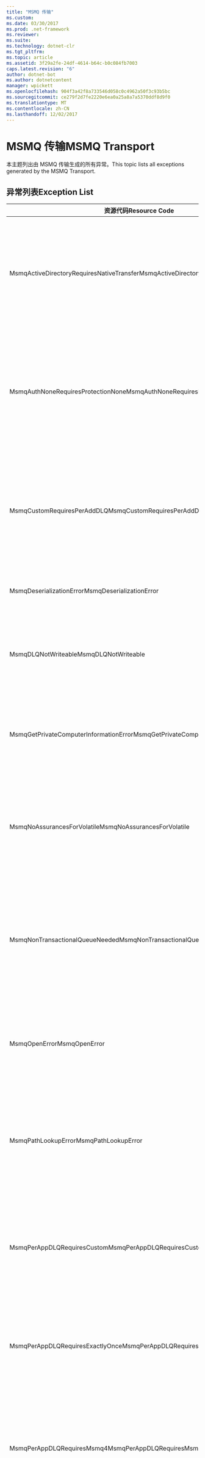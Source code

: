 ```yaml
---
title: "MSMQ 传输"
ms.custom: 
ms.date: 03/30/2017
ms.prod: .net-framework
ms.reviewer: 
ms.suite: 
ms.technology: dotnet-clr
ms.tgt_pltfrm: 
ms.topic: article
ms.assetid: 3f29a2fe-24df-4614-b64c-b0c084fb7003
caps.latest.revision: "6"
author: dotnet-bot
ms.author: dotnetcontent
manager: wpickett
ms.openlocfilehash: 904f3a42f8a733546d058c0c4962a50f3c93b5bc
ms.sourcegitcommit: ce279f2d7fe2220e6ea0a25a8a7a5370ddf8d9f0
ms.translationtype: MT
ms.contentlocale: zh-CN
ms.lasthandoff: 12/02/2017
---
```

# <a name="msmq-transport"></a><span data-ttu-id="ca413-102">MSMQ 传输</span><span class="sxs-lookup"><span data-stu-id="ca413-102">MSMQ Transport</span></span>
<span data-ttu-id="ca413-103">本主题列出由 MSMQ 传输生成的所有异常。</span><span class="sxs-lookup"><span data-stu-id="ca413-103">This topic lists all exceptions generated by the MSMQ Transport.</span></span>  
  
## <a name="exception-list"></a><span data-ttu-id="ca413-104">异常列表</span><span class="sxs-lookup"><span data-stu-id="ca413-104">Exception List</span></span>  
  
|<span data-ttu-id="ca413-105">资源代码</span><span class="sxs-lookup"><span data-stu-id="ca413-105">Resource Code</span></span>|<span data-ttu-id="ca413-106">资源字符串</span><span class="sxs-lookup"><span data-stu-id="ca413-106">Resource String</span></span>|  
|-------------------|---------------------|  
|<span data-ttu-id="ca413-107">MsmqActiveDirectoryRequiresNativeTransfer</span><span class="sxs-lookup"><span data-stu-id="ca413-107">MsmqActiveDirectoryRequiresNativeTransfer</span></span>|<span data-ttu-id="ca413-108">消息的绑定验证失败。</span><span class="sxs-lookup"><span data-stu-id="ca413-108">The binding validation for the message failed.</span></span> <span data-ttu-id="ca413-109">客户端无法发送消息。</span><span class="sxs-lookup"><span data-stu-id="ca413-109">The client cannot send messages.</span></span> <span data-ttu-id="ca413-110">绑定属性中的冲突导致此错误。</span><span class="sxs-lookup"><span data-stu-id="ca413-110">A conflict in the binding properties caused this failure.</span></span> <span data-ttu-id="ca413-111">UseActiveDirectory 被设置为 true，而 QueueTransferProtocol 被设置为 Native。</span><span class="sxs-lookup"><span data-stu-id="ca413-111">The UseActiveDirectory is set to true and QueueTransferProtocol is set to Native.</span></span> <span data-ttu-id="ca413-112">若要解决该冲突，请更正这两个属性中的一个。</span><span class="sxs-lookup"><span data-stu-id="ca413-112">To resolve the conflict, correct one of the properties.</span></span>|  
|<span data-ttu-id="ca413-113">MsmqAuthNoneRequiresProtectionNone</span><span class="sxs-lookup"><span data-stu-id="ca413-113">MsmqAuthNoneRequiresProtectionNone</span></span>|<span data-ttu-id="ca413-114">服务的绑定验证失败。</span><span class="sxs-lookup"><span data-stu-id="ca413-114">The binding validation for the service failed.</span></span> <span data-ttu-id="ca413-115">无法启动服务终结点或客户端。</span><span class="sxs-lookup"><span data-stu-id="ca413-115">The service endpoint or the client cannot be started.</span></span> <span data-ttu-id="ca413-116">绑定属性中的冲突导致此错误。</span><span class="sxs-lookup"><span data-stu-id="ca413-116">A conflict in the binding properties caused this failure.</span></span> <span data-ttu-id="ca413-117">MsmqAuthenticationMode 被设置为 None，而 MsmqProtectionLevel 未被设置为 None。</span><span class="sxs-lookup"><span data-stu-id="ca413-117">The MsmqAuthenticationMode is set to None and MsmqProtectionLevel is not set to None.</span></span> <span data-ttu-id="ca413-118">若要解决该冲突，请更正这两个属性中的一个。</span><span class="sxs-lookup"><span data-stu-id="ca413-118">To resolve to conflict, correct one of the properties.</span></span>|  
|<span data-ttu-id="ca413-119">MsmqCustomRequiresPerAddDLQ</span><span class="sxs-lookup"><span data-stu-id="ca413-119">MsmqCustomRequiresPerAddDLQ</span></span>|<span data-ttu-id="ca413-120">消息的绑定验证失败。</span><span class="sxs-lookup"><span data-stu-id="ca413-120">The binding validation for the message failed.</span></span> <span data-ttu-id="ca413-121">客户端无法发送消息。</span><span class="sxs-lookup"><span data-stu-id="ca413-121">The client cannot send the message.</span></span> <span data-ttu-id="ca413-122">DeadLetterQueue 设置为 Custom，但没有指定 CustomDeadLetterQueue。</span><span class="sxs-lookup"><span data-stu-id="ca413-122">The DeadLetterQueue is set to Custom, but the CustomDeadLetterQueue is not specified.</span></span> <span data-ttu-id="ca413-123">在 CustomDeadLetterQueue 属性中指定每个应用程序的死信队列的 URI。</span><span class="sxs-lookup"><span data-stu-id="ca413-123">Specify the URI of the dead letter queue for each application in the CustomDeadLetterQueue property.</span></span>|  
|<span data-ttu-id="ca413-124">MsmqDeserializationError</span><span class="sxs-lookup"><span data-stu-id="ca413-124">MsmqDeserializationError</span></span>|<span data-ttu-id="ca413-125">反序列化 XML 消息时遇到错误。</span><span class="sxs-lookup"><span data-stu-id="ca413-125">An error was encountered while deserializing the XML message.</span></span> <span data-ttu-id="ca413-126">无法接收该消息，该消息被丢弃。</span><span class="sxs-lookup"><span data-stu-id="ca413-126">The message cannot be received and is dropped.</span></span>|  
|<span data-ttu-id="ca413-127">MsmqDLQNotWriteable</span><span class="sxs-lookup"><span data-stu-id="ca413-127">MsmqDLQNotWriteable</span></span>|<span data-ttu-id="ca413-128">客户端的绑定验证失败。</span><span class="sxs-lookup"><span data-stu-id="ca413-128">The binding validation for the client failed.</span></span> <span data-ttu-id="ca413-129">客户端无法发送消息。</span><span class="sxs-lookup"><span data-stu-id="ca413-129">The client cannot send a message.</span></span> <span data-ttu-id="ca413-130">指定的死信队列不存在或无法写入。</span><span class="sxs-lookup"><span data-stu-id="ca413-130">The specified dead-letter queue does not exist or cannot be written.</span></span> <span data-ttu-id="ca413-131">确保该队列存在并具有正确的写入权限。</span><span class="sxs-lookup"><span data-stu-id="ca413-131">Ensure the queue exists with the proper authorization to write to it.</span></span>|  
|<span data-ttu-id="ca413-132">MsmqGetPrivateComputerInformationError</span><span class="sxs-lookup"><span data-stu-id="ca413-132">MsmqGetPrivateComputerInformationError</span></span>|<span data-ttu-id="ca413-133">版本检查失败，产生指定错误。</span><span class="sxs-lookup"><span data-stu-id="ca413-133">The version check failed with the specified error.</span></span> <span data-ttu-id="ca413-134">无法检测到 MSMQ 的版本。该队列通道上的所有操作都将失败。</span><span class="sxs-lookup"><span data-stu-id="ca413-134">The version of MSMQ cannot be detected All operations that are on the queued channel will fail.</span></span> <span data-ttu-id="ca413-135">确保已安装 MSMQ 且 MSMQ 可用。</span><span class="sxs-lookup"><span data-stu-id="ca413-135">Ensure that MSMQ is installed and is available.</span></span>|  
|<span data-ttu-id="ca413-136">MsmqNoAssurancesForVolatile</span><span class="sxs-lookup"><span data-stu-id="ca413-136">MsmqNoAssurancesForVolatile</span></span>|<span data-ttu-id="ca413-137">服务的绑定验证失败。</span><span class="sxs-lookup"><span data-stu-id="ca413-137">The binding validation for the service failed.</span></span> <span data-ttu-id="ca413-138">无法启动服务终结点或客户端。</span><span class="sxs-lookup"><span data-stu-id="ca413-138">The service endpoint or the client cannot be started.</span></span> <span data-ttu-id="ca413-139">ExactlyOnce 属性被设置为 true，而 Durable 属性被设置为 false。</span><span class="sxs-lookup"><span data-stu-id="ca413-139">The ExactlyOnce property is set to true and the Durable property is set to false.</span></span> <span data-ttu-id="ca413-140">不支持此设置。</span><span class="sxs-lookup"><span data-stu-id="ca413-140">This is not supported.</span></span> <span data-ttu-id="ca413-141">若要解决该冲突，请更正这两个属性中的一个。</span><span class="sxs-lookup"><span data-stu-id="ca413-141">To resolve the conflict, correct one of these properties.</span></span>|  
|<span data-ttu-id="ca413-142">MsmqNonTransactionalQueueNeeded</span><span class="sxs-lookup"><span data-stu-id="ca413-142">MsmqNonTransactionalQueueNeeded</span></span>|<span data-ttu-id="ca413-143">检测到绑定与 MSMQ 队列配置不匹配。</span><span class="sxs-lookup"><span data-stu-id="ca413-143">A mismatch between the binding and MSMQ queue configuration was detected.</span></span> <span data-ttu-id="ca413-144">无法启动服务终结点。</span><span class="sxs-lookup"><span data-stu-id="ca413-144">The service endpoint cannot be started.</span></span> <span data-ttu-id="ca413-145">ExactlyOnce 属性被设置为 false，而从中读取消息的队列是事务性队列。</span><span class="sxs-lookup"><span data-stu-id="ca413-145">The ExactlyOnce property is set to false and the queue to read messages from is a transactional queue.</span></span> <span data-ttu-id="ca413-146">通过将 ExactlyOnce 属性设置为 true 或者创建非事务性绑定可以更正该错误。</span><span class="sxs-lookup"><span data-stu-id="ca413-146">Correct the error by setting the ExactlyOnce property to true or create a non-transactional binding.</span></span>|  
|<span data-ttu-id="ca413-147">MsmqOpenError</span><span class="sxs-lookup"><span data-stu-id="ca413-147">MsmqOpenError</span></span>|<span data-ttu-id="ca413-148">打开指定队列时遇到错误。</span><span class="sxs-lookup"><span data-stu-id="ca413-148">An error occurred while opening the specified queue.</span></span> <span data-ttu-id="ca413-149">无法从队列发送或接收该消息。</span><span class="sxs-lookup"><span data-stu-id="ca413-149">The message cannot be sent or received from the queue.</span></span> <span data-ttu-id="ca413-150">确保已安装和运行 MSMQ。</span><span class="sxs-lookup"><span data-stu-id="ca413-150">Ensure that MSMQ is installed and running.</span></span> <span data-ttu-id="ca413-151">同时确保可以使用所需访问模式和权限打开队列。</span><span class="sxs-lookup"><span data-stu-id="ca413-151">Also ensure that the queue is available to open with the required access mode and authorization.</span></span>|  
|<span data-ttu-id="ca413-152">MsmqPathLookupError</span><span class="sxs-lookup"><span data-stu-id="ca413-152">MsmqPathLookupError</span></span>|<span data-ttu-id="ca413-153">将指定队列路径名称转换为格式名称时遇到错误。</span><span class="sxs-lookup"><span data-stu-id="ca413-153">An error occurred when converting the specified queue path name to the format name.</span></span> <span data-ttu-id="ca413-154">该队列通道上的所有操作都已失败。</span><span class="sxs-lookup"><span data-stu-id="ca413-154">All operations on the queued channel failed.</span></span> <span data-ttu-id="ca413-155">确保队列地址有效。</span><span class="sxs-lookup"><span data-stu-id="ca413-155">Ensure that the queue address is valid.</span></span> <span data-ttu-id="ca413-156">安装 MSMQ 时，必须启用 Active Directory 集成并且具有对其的访问权限。</span><span class="sxs-lookup"><span data-stu-id="ca413-156">MSMQ must be installed with Active Directory integration enabled and access to it is available.</span></span>|  
|<span data-ttu-id="ca413-157">MsmqPerAppDLQRequiresCustom</span><span class="sxs-lookup"><span data-stu-id="ca413-157">MsmqPerAppDLQRequiresCustom</span></span>|<span data-ttu-id="ca413-158">客户端的绑定验证失败。</span><span class="sxs-lookup"><span data-stu-id="ca413-158">The binding validation on the client failed.</span></span> <span data-ttu-id="ca413-159">客户端无法发送消息。</span><span class="sxs-lookup"><span data-stu-id="ca413-159">The client cannot send messages.</span></span> <span data-ttu-id="ca413-160">设置了 CustomDeadLetterQueue 属性，但 DeadLetterQueue 属性未设置为 Custom。</span><span class="sxs-lookup"><span data-stu-id="ca413-160">The CustomDeadLetterQueue property is set, but the DeadLetterQueue property is not set to Custom.</span></span> <span data-ttu-id="ca413-161">请将 DeadLetterQueue 属性设置为 Custom。</span><span class="sxs-lookup"><span data-stu-id="ca413-161">Set the DeadLetterQueue property to Custom.</span></span>|  
|<span data-ttu-id="ca413-162">MsmqPerAppDLQRequiresExactlyOnce</span><span class="sxs-lookup"><span data-stu-id="ca413-162">MsmqPerAppDLQRequiresExactlyOnce</span></span>|<span data-ttu-id="ca413-163">客户端的绑定验证失败。</span><span class="sxs-lookup"><span data-stu-id="ca413-163">The binding validation for the client failed.</span></span> <span data-ttu-id="ca413-164">客户端无法发送消息。</span><span class="sxs-lookup"><span data-stu-id="ca413-164">The client cannot send messages.</span></span> <span data-ttu-id="ca413-165">绑定属性中的冲突导致该错误。</span><span class="sxs-lookup"><span data-stu-id="ca413-165">A conflict in the binding properties is causing the failure.</span></span> <span data-ttu-id="ca413-166">若要使用自定义死信队列，必须将 ExactlyOnce 设置为 true 以解决该冲突。</span><span class="sxs-lookup"><span data-stu-id="ca413-166">To use the custom dead-letter queue, ExactlyOnce must be set to true to resolve to conflict.</span></span>|  
|<span data-ttu-id="ca413-167">MsmqPerAppDLQRequiresMsmq4</span><span class="sxs-lookup"><span data-stu-id="ca413-167">MsmqPerAppDLQRequiresMsmq4</span></span>|<span data-ttu-id="ca413-168">已检测到绑定与 MSMQ 配置之间不匹配。</span><span class="sxs-lookup"><span data-stu-id="ca413-168">A mismatch between the binding and MSMQ configuration was detected.</span></span> <span data-ttu-id="ca413-169">客户端无法发送消息。</span><span class="sxs-lookup"><span data-stu-id="ca413-169">The client cannot send messages.</span></span> <span data-ttu-id="ca413-170">若要使用自定义死信队列，必须具有 MSMQ 版本 4.0 或更高版本。</span><span class="sxs-lookup"><span data-stu-id="ca413-170">To use the custom dead-letter queue, you must have MSMQ version 4.0 or higher.</span></span> <span data-ttu-id="ca413-171">如果不具有 MSMQ 版本 4.0 或更高版本，则将 DeadLetterQueue 属性设置为 System 或 None。</span><span class="sxs-lookup"><span data-stu-id="ca413-171">If you do not have MSMQ version 4.0 or higher set the DeadLetterQueue property to System or None.</span></span>|  
|<span data-ttu-id="ca413-172">MsmqReceiveError</span><span class="sxs-lookup"><span data-stu-id="ca413-172">MsmqReceiveError</span></span>|<span data-ttu-id="ca413-173">从队列接收消息时发生错误。</span><span class="sxs-lookup"><span data-stu-id="ca413-173">An error occurred while receiving a message from the queue.</span></span> <span data-ttu-id="ca413-174">确保已安装和运行 MSMQ。</span><span class="sxs-lookup"><span data-stu-id="ca413-174">Ensure that MSMQ is installed and running.</span></span> <span data-ttu-id="ca413-175">确保队列可用于从中接收消息。</span><span class="sxs-lookup"><span data-stu-id="ca413-175">Make sure the queue is available to receive from.</span></span>|  
|<span data-ttu-id="ca413-176">MsmqSameTransactionExpected</span><span class="sxs-lookup"><span data-stu-id="ca413-176">MsmqSameTransactionExpected</span></span>|<span data-ttu-id="ca413-177">此会话发生事务错误。</span><span class="sxs-lookup"><span data-stu-id="ca413-177">A transaction error occurred for this session.</span></span> <span data-ttu-id="ca413-178">会话通道出错。</span><span class="sxs-lookup"><span data-stu-id="ca413-178">The session channel is faulted.</span></span> <span data-ttu-id="ca413-179">无法发送或接收此会话中的消息。</span><span class="sxs-lookup"><span data-stu-id="ca413-179">Messages in the session cannot be sent or received.</span></span> <span data-ttu-id="ca413-180">不能将排队的会话与多个事务相关联。</span><span class="sxs-lookup"><span data-stu-id="ca413-180">A queued session cannot be associated with more than one transaction.</span></span> <span data-ttu-id="ca413-181">确保使用单个事务发送或接收会话中的所有消息。</span><span class="sxs-lookup"><span data-stu-id="ca413-181">Ensure that all messages in the session are sent or received using a single transaction.</span></span>|  
|<span data-ttu-id="ca413-182">MsmqSendError</span><span class="sxs-lookup"><span data-stu-id="ca413-182">MsmqSendError</span></span>|<span data-ttu-id="ca413-183">发送到指定队列时发生错误。</span><span class="sxs-lookup"><span data-stu-id="ca413-183">An error occurred while sending to the specified queue.</span></span> <span data-ttu-id="ca413-184">确保已安装和运行 MSMQ。</span><span class="sxs-lookup"><span data-stu-id="ca413-184">Ensure that MSMQ is installed and running.</span></span> <span data-ttu-id="ca413-185">如果要发送到本地队列，则确保该队列存在并具有所需的访问模式和权限。</span><span class="sxs-lookup"><span data-stu-id="ca413-185">If you are sending to a local queue, ensure the queue exists with the required access mode and authorization.</span></span>|  
|<span data-ttu-id="ca413-186">MsmqTimeSpanTooLarge</span><span class="sxs-lookup"><span data-stu-id="ca413-186">MsmqTimeSpanTooLarge</span></span>|<span data-ttu-id="ca413-187">消息的生存时间太大。</span><span class="sxs-lookup"><span data-stu-id="ca413-187">The message time to live is too large.</span></span> <span data-ttu-id="ca413-188">无法发送该消息。</span><span class="sxs-lookup"><span data-stu-id="ca413-188">The message cannot be sent.</span></span> <span data-ttu-id="ca413-189">消息的生存时间 (TTL) 不能超过 Int32 最大值。</span><span class="sxs-lookup"><span data-stu-id="ca413-189">The message Time To Live (TTL) cannot exceed the Int32 maximum value.</span></span>|  
|<span data-ttu-id="ca413-190">MsmqTokenProviderNeededForCertificates</span><span class="sxs-lookup"><span data-stu-id="ca413-190">MsmqTokenProviderNeededForCertificates</span></span>|<span data-ttu-id="ca413-191">无法找到 X509SecurityTokenProvider。</span><span class="sxs-lookup"><span data-stu-id="ca413-191">An X509SecurityTokenProvider cannot be found.</span></span> <span data-ttu-id="ca413-192">无法发送该消息。</span><span class="sxs-lookup"><span data-stu-id="ca413-192">The message cannot be sent.</span></span> <span data-ttu-id="ca413-193">证书身份验证模式需要 X.509 令牌提供程序。</span><span class="sxs-lookup"><span data-stu-id="ca413-193">The certificate authentication mode requires an X.509 token provider.</span></span> <span data-ttu-id="ca413-194">确保安全令牌提供程序可用于已安装的证书。</span><span class="sxs-lookup"><span data-stu-id="ca413-194">Make sure a security token provider is available for the installed certificate.</span></span>|  
|<span data-ttu-id="ca413-195">MsmqTransactedDLQExpected</span><span class="sxs-lookup"><span data-stu-id="ca413-195">MsmqTransactedDLQExpected</span></span>|<span data-ttu-id="ca413-196">绑定和 MSMQ 配置不匹配。</span><span class="sxs-lookup"><span data-stu-id="ca413-196">A mismatch occurred between the binding and the MSMQ configuration.</span></span> <span data-ttu-id="ca413-197">无法发送消息。</span><span class="sxs-lookup"><span data-stu-id="ca413-197">Messages cannot be sent.</span></span> <span data-ttu-id="ca413-198">在绑定中指定的自定义死信队列必须是事务性队列。</span><span class="sxs-lookup"><span data-stu-id="ca413-198">The custom dead-letter queue specified in the binding must be a transaction queue.</span></span> <span data-ttu-id="ca413-199">确保自定义死信队列地址正确并且此队列是事务性队列。</span><span class="sxs-lookup"><span data-stu-id="ca413-199">Ensure that the custom dead-letter queue address is correct and the queue is a transactional queue.</span></span>|  
|<span data-ttu-id="ca413-200">MsmqTransactionalQueueNeeded</span><span class="sxs-lookup"><span data-stu-id="ca413-200">MsmqTransactionalQueueNeeded</span></span>|<span data-ttu-id="ca413-201">绑定与 MSMQ 队列配置不匹配。</span><span class="sxs-lookup"><span data-stu-id="ca413-201">A mismatch between the binding and the MSMQ queue configuration occurred.</span></span> <span data-ttu-id="ca413-202">无法启动服务终结点。</span><span class="sxs-lookup"><span data-stu-id="ca413-202">The service endpoint cannot be started.</span></span> <span data-ttu-id="ca413-203">ExactlyOnce 属性被设置为 true，而从中读取消息的队列不是事务性队列。</span><span class="sxs-lookup"><span data-stu-id="ca413-203">The ExactlyOnce property is set to true and the queue to read messages from is not a transactional queue.</span></span> <span data-ttu-id="ca413-204">若要更正该错误，请将 ExactlyOnce 属性设置为 false 或者为此绑定创建事务性队列。</span><span class="sxs-lookup"><span data-stu-id="ca413-204">To correct to the error, set the ExactlyOnce property to false or create a transactional queue for this binding.</span></span>|  
|<span data-ttu-id="ca413-205">MsmqTransactionCurrentRequired</span><span class="sxs-lookup"><span data-stu-id="ca413-205">MsmqTransactionCurrentRequired</span></span>|<span data-ttu-id="ca413-206">没有任何事务可用于发送会话中的消息。</span><span class="sxs-lookup"><span data-stu-id="ca413-206">No transaction is available to send messages in the session.</span></span> <span data-ttu-id="ca413-207">发送排队的会话中的消息需要事务。</span><span class="sxs-lookup"><span data-stu-id="ca413-207">To send a message in a queued session requires a transaction.</span></span> <span data-ttu-id="ca413-208">确保已指定用于发送会话中的消息的事务范围。</span><span class="sxs-lookup"><span data-stu-id="ca413-208">Ensure that a transaction scope is specified to send the message in the session.</span></span>|  
|<span data-ttu-id="ca413-209">MsmqTransactionRequired</span><span class="sxs-lookup"><span data-stu-id="ca413-209">MsmqTransactionRequired</span></span>|<span data-ttu-id="ca413-210">需要事务，但事务不可用。</span><span class="sxs-lookup"><span data-stu-id="ca413-210">A transaction is required but is not available.</span></span> <span data-ttu-id="ca413-211">无法发送或接收消息。</span><span class="sxs-lookup"><span data-stu-id="ca413-211">Messages cannot be sent or received.</span></span> <span data-ttu-id="ca413-212">确保已指定用于发送或接收消息的事务范围。</span><span class="sxs-lookup"><span data-stu-id="ca413-212">Ensure that the transaction scope is specified to send or receive messages.</span></span>|  
|<span data-ttu-id="ca413-213">MsmqUnsupportedSerializationFormat</span><span class="sxs-lookup"><span data-stu-id="ca413-213">MsmqUnsupportedSerializationFormat</span></span>|<span data-ttu-id="ca413-214">发生反序列化错误。</span><span class="sxs-lookup"><span data-stu-id="ca413-214">A deserialization error occurred.</span></span> <span data-ttu-id="ca413-215">无法接收该消息，该消息被丢弃。</span><span class="sxs-lookup"><span data-stu-id="ca413-215">The message cannot be received and is dropped.</span></span> <span data-ttu-id="ca413-216">不支持指定的序列化格式。</span><span class="sxs-lookup"><span data-stu-id="ca413-216">The specified serialization format is not supported.</span></span>|  
|<span data-ttu-id="ca413-217">MsmqWrongPrivateQueueSyntax</span><span class="sxs-lookup"><span data-stu-id="ca413-217">MsmqWrongPrivateQueueSyntax</span></span>|<span data-ttu-id="ca413-218">URL 无效。</span><span class="sxs-lookup"><span data-stu-id="ca413-218">The URL is invalid.</span></span> <span data-ttu-id="ca413-219">队列的 URL 不能包含“$”字符。</span><span class="sxs-lookup"><span data-stu-id="ca413-219">The URL for the queue cannot contain the '$' character.</span></span> <span data-ttu-id="ca413-220">使用 net.msmq://machine/private/queueName 中的语法指定专有队列的地址。</span><span class="sxs-lookup"><span data-stu-id="ca413-220">Use the syntax in net.msmq://machine/private/queueName to address a private queue.</span></span>|

